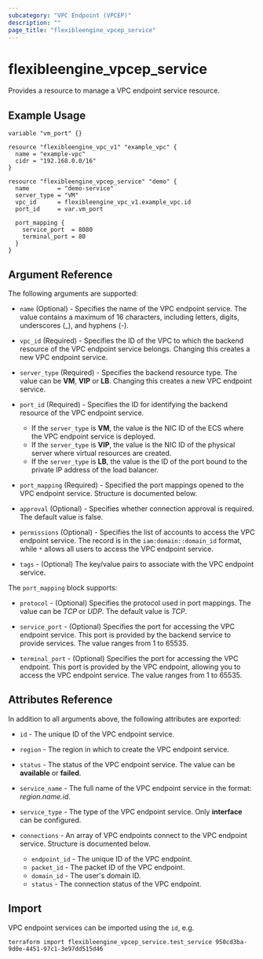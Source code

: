 ```yaml
---
subcategory: "VPC Endpoint (VPCEP)"
description: ""
page_title: "flexibleengine_vpcep_service"
---
```


# flexibleengine_vpcep_service

Provides a resource to manage a VPC endpoint service resource.

## Example Usage

```hcl
variable "vm_port" {}

resource "flexibleengine_vpc_v1" "example_vpc" {
  name = "example-vpc"
  cidr = "192.168.0.0/16"
}

resource "flexibleengine_vpcep_service" "demo" {
  name        = "demo-service"
  server_type = "VM"
  vpc_id      = flexibleengine_vpc_v1.example_vpc.id
  port_id     = var.vm_port

  port_mapping {
    service_port  = 8080
    terminal_port = 80
  }
}
```

## Argument Reference

The following arguments are supported:

* `name` (Optional) - Specifies the name of the VPC endpoint service. The value contains a maximum of
    16 characters, including letters, digits, underscores (_), and hyphens (-).

* `vpc_id` (Required) - Specifies the ID of the VPC to which the backend resource of
    the VPC endpoint service belongs. Changing this creates a new VPC endpoint service.

* `server_type` (Required) - Specifies the backend resource type. The value can be **VM**, **VIP** or **LB**.
    Changing this creates a new VPC endpoint service.

* `port_id` (Required) - Specifies the ID for identifying the backend resource of the VPC endpoint service.
    - If the `server_type` is **VM**, the value is the NIC ID of the ECS where the VPC endpoint service is deployed.
    - If the `server_type` is **VIP**, the value is the NIC ID of the physical server where virtual resources are created.
    - If the `server_type` is **LB**, the value is the ID of the port bound to the private IP address of the load balancer.

* `port_mapping` (Required) - Specified the port mappings opened to the VPC endpoint service.
    Structure is documented below.

* `approval` (Optional) - Specifies whether connection approval is required. The default value is false.

* `permissions` (Optional) - Specifies the list of accounts to access the VPC endpoint service.
    The record is in the `iam:domain::domain_id` format, while `*` allows all users to access the VPC endpoint service.

* `tags` - (Optional) The key/value pairs to associate with the VPC endpoint service.

The `port_mapping` block supports:

* `protocol` - (Optional) Specifies the protocol used in port mappings.
    The value can be *TCP* or *UDP*. The default value is *TCP*.

* `service_port` - (Optional) Specifies the port for accessing the VPC endpoint service.
    This port is provided by the backend service to provide services. The value ranges from 1 to 65535.

* `terminal_port` - (Optional) Specifies the port for accessing the VPC endpoint.
    This port is provided by the VPC endpoint, allowing you to access the VPC endpoint service.
    The value ranges from 1 to 65535.

## Attributes Reference

In addition to all arguments above, the following attributes are exported:

* `id` - The unique ID of the VPC endpoint service.

* `region` - The region in which to create the VPC endpoint service.

* `status` - The status of the VPC endpoint service. The value can be **available** or **failed**.

* `service_name` - The full name of the VPC endpoint service in the format: *region.name.id*.

* `service_type` - The type of the VPC endpoint service. Only **interface** can be configured.

* `connections` - An array of VPC endpoints connect to the VPC endpoint service. Structure is documented below.
    - `endpoint_id` - The unique ID of the VPC endpoint.
    - `packet_id` - The packet ID of the VPC endpoint.
    - `domain_id` - The user's domain ID.
    - `status` - The connection status of the VPC endpoint.

## Import

VPC endpoint services can be imported using the `id`, e.g.

```shell
terraform import flexibleengine_vpcep_service.test_service 950cd3ba-9d0e-4451-97c1-3e97dd515d46
```
